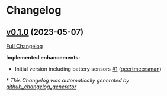# Changelog

## [v0.1.0](https://github.com/geertmeersman/robonect/tree/v0.1.0) (2023-05-07)

[Full Changelog](https://github.com/geertmeersman/robonect/compare/bb21ea38eb224911822e39398ff7565352c92941...v0.1.0)

**Implemented enhancements:**

- Initial version including battery sensors [\#1](https://github.com/geertmeersman/robonect/pull/1) ([geertmeersman](https://github.com/geertmeersman))



\* *This Changelog was automatically generated by [github_changelog_generator](https://github.com/github-changelog-generator/github-changelog-generator)*
